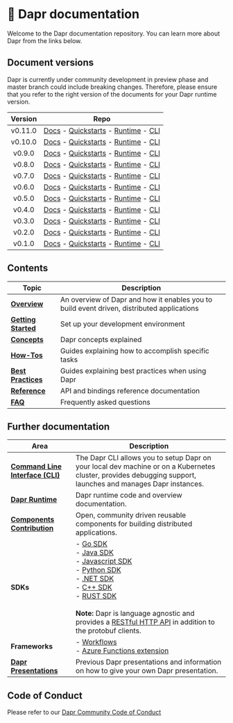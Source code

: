 # 📖 Dapr documentation

Welcome to the Dapr documentation repository. You can learn more about Dapr from the links below.


## Document versions

Dapr is currently under community development in preview phase and master branch could include breaking changes. Therefore, please ensure that you refer to the right version of the documents for your Dapr runtime version.

| Version | Repo |
|:-------:|:----:|
| v0.11.0 | [Docs](https://github.com/dapr/docs/tree/v0.11.0) - [Quickstarts](https://github.com/dapr/quickstarts/tree/v0.11.0) - [Runtime](https://github.com/dapr/dapr/tree/v0.11.0) - [CLI](https://github.com/dapr/cli/tree/release-0.11)
| v0.10.0 | [Docs](https://github.com/dapr/docs/tree/v0.10.0) - [Quickstarts](https://github.com/dapr/quickstarts/tree/v0.10.0) - [Runtime](https://github.com/dapr/dapr/tree/v0.10.0) - [CLI](https://github.com/dapr/cli/tree/release-0.10)
| v0.9.0  | [Docs](https://github.com/dapr/docs/tree/v0.9.0) - [Quickstarts](https://github.com/dapr/quickstarts/tree/v0.9.0)  - [Runtime](https://github.com/dapr/dapr/tree/v0.9.0)  - [CLI](https://github.com/dapr/cli/tree/release-0.9)
| v0.8.0  | [Docs](https://github.com/dapr/docs/tree/v0.8.0) - [Quickstarts](https://github.com/dapr/quickstarts/tree/v0.8.0)  - [Runtime](https://github.com/dapr/dapr/tree/v0.8.0)  - [CLI](https://github.com/dapr/cli/tree/release-0.8)
| v0.7.0  | [Docs](https://github.com/dapr/docs/tree/v0.7.0) - [Quickstarts](https://github.com/dapr/quickstarts/tree/v0.7.0)  - [Runtime](https://github.com/dapr/dapr/tree/v0.7.0)  - [CLI](https://github.com/dapr/cli/tree/release-0.7)
| v0.6.0  | [Docs](https://github.com/dapr/docs/tree/v0.6.0) - [Quickstarts](https://github.com/dapr/quickstarts/tree/v0.6.0)  - [Runtime](https://github.com/dapr/dapr/tree/v0.6.0)  - [CLI](https://github.com/dapr/cli/tree/release-0.6)
| v0.5.0  | [Docs](https://github.com/dapr/docs/tree/v0.5.0) - [Quickstarts](https://github.com/dapr/quickstarts/tree/v0.5.0)  - [Runtime](https://github.com/dapr/dapr/tree/v0.5.0)  - [CLI](https://github.com/dapr/cli/tree/release-0.5)
| v0.4.0  | [Docs](https://github.com/dapr/docs/tree/v0.4.0) - [Quickstarts](https://github.com/dapr/quickstarts/tree/v0.4.0)  - [Runtime](https://github.com/dapr/dapr/tree/v0.4.0)  - [CLI](https://github.com/dapr/cli/tree/release-0.4)
| v0.3.0  | [Docs](https://github.com/dapr/docs/tree/v0.3.0)  - [Quickstarts](https://github.com/dapr/quickstarts/tree/v0.3.0) - [Runtime](https://github.com/dapr/dapr/tree/v0.3.0)  - [CLI](https://github.com/dapr/cli/tree/release-0.3)
| v0.2.0  | [Docs](https://github.com/dapr/docs/tree/v0.2.0) - [Quickstarts](https://github.com/dapr/quickstarts/tree/v0.2.0)  - [Runtime](https://github.com/dapr/dapr/tree/v0.2.0)  - [CLI](https://github.com/dapr/cli/tree/release-0.2)
| v0.1.0  | [Docs](https://github.com/dapr/docs/tree/v0.1.0) - [Quickstarts](https://github.com/dapr/quickstarts/tree/v0.1.0)  - [Runtime](https://github.com/dapr/dapr/tree/v0.1.0)  - [CLI](https://github.com/dapr/cli/tree/release-0.1)

## Contents

| Topic | Description |
|-------|-------------|
|**[Overview](./overview)** | An overview of Dapr and how it enables you to build event driven, distributed applications
|**[Getting Started](./getting-started)** | Set up your development environment
|**[Concepts](./concepts)** | Dapr concepts explained
|**[How-Tos](./howto)** | Guides explaining how to accomplish specific tasks
|**[Best Practices](./best-practices)** | Guides explaining best practices when using Dapr
|**[Reference](./reference)** | API and bindings reference documentation
|**[FAQ](FAQ.md)** | Frequently asked questions

## Further documentation

| Area | Description |
|------|-------------|
| **[Command Line Interface (CLI)](https://github.com/dapr/cli)** | The Dapr CLI allows you to setup Dapr on your local dev machine or on a Kubernetes cluster, provides debugging support, launches and manages Dapr instances.
| **[Dapr Runtime](https://github.com/dapr/dapr)** | Dapr runtime code and overview documentation.
| **[Components Contribution](https://github.com/dapr/components-contrib)** | Open, community driven reusable components for building distributed applications.
| **SDKs** | - [Go SDK](https://github.com/dapr/go-sdk)<br>- [Java SDK](https://github.com/dapr/java-sdk)<br>- [Javascript SDK](https://github.com/dapr/js-sdk)<br>- [Python SDK](https://github.com/dapr/python-sdk)<br>- [.NET SDK](https://github.com/dapr/dotnet-sdk)<br>- [C++ SDK](https://github.com/dapr/cpp-sdk)<br>- [RUST SDK](https://github.com/dapr/rust-sdk)<br><br>**Note:** Dapr is language agnostic and provides a [RESTful HTTP API](./reference/api/README.md) in addition to the protobuf clients.
| **Frameworks** | - [Workflows](https://github.com/dapr/workflows)<br>- [Azure Functions extension](https://github.com/dapr/azure-functions-extension)<br>
| **[Dapr Presentations](./presentations)** | Previous Dapr presentations and information on how to give your own Dapr presentation.

## Code of Conduct

Please refer to our [Dapr Community Code of Conduct](https://github.com/dapr/community/blob/master/CODE-OF-CONDUCT.md)
